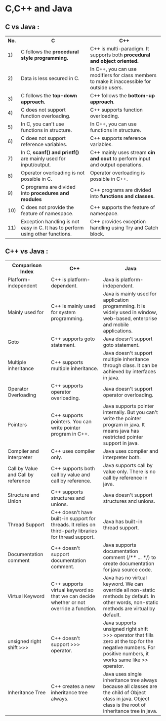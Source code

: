 # C,C++ and Java

## C vs Java :

<table class="alt">
    <tbody><tr>
        <th>No.</th>
        <th>C</th>
        <th>C++</th>
   </tr>
   <tr>
      <td>1)</td>
      <td>C follows the <strong>procedural style programming.</strong></td>
      <td>C++ is multi-paradigm. It supports both <strong>procedural and object oriented.</strong></td>
   </tr>
   <tr>
      <td>2)</td>
      <td>Data is less secured in C.</td>
      <td>In C++, you can use modifiers for class members to make it inaccessible for outside users.</td>
   </tr>
   <tr>
      <td>3)</td>
      <td>C follows the <strong>top-down approach.</strong></td>
      <td>C++ follows the <strong>bottom-up approach.</strong></td>
   </tr>
   <tr>
      <td>4)</td>
      <td>C does not support function overloading.</td>
      <td>C++ supports function overloading.</td>
   </tr>
   <tr>
      <td>5)</td>
      <td>In C, you can't use functions in structure.</td>
      <td>In C++, you can use functions in structure.</td>
   </tr>
   <tr>
      <td>6)</td>
      <td>C does not support reference variables.</td>
      <td>C++ supports reference variables.</td>
   </tr>
   <tr>
      <td>7)</td>
      <td>In C, <strong>scanf() and printf()</strong> are mainly used for input/output.</td>
      <td>C++ mainly uses stream <strong>cin and cout</strong> to perform input and output operations.</td>
   </tr>
   <tr>
      <td>8)</td>
      <td>Operator overloading is not possible in C.</td>
      <td>Operator overloading is possible in C++.</td>
   </tr>
   <tr>
      <td>9)</td>
      <td>C programs are divided into <strong>procedures and modules</strong></td>
      <td>C++ programs are divided into <strong>functions and classes.</strong></td>
   </tr>
   <tr>
      <td>10)</td>
      <td>C does not provide the feature of namespace.</td>
      <td>C++ supports the feature of namespace.</td>
   </tr>
   <tr>
      <td>11)</td>
      <td>Exception handling is not easy in C. It has to perform using other functions.</td>
      <td>C++ provides exception handling using Try and Catch block.</td>
   </tr>
</tbody></table>

## C++ vs Java :

<table class="alt">
<tbody><tr><th>Comparison Index</th> <th>C++</th><th>Java</th></tr>
<tr><td>Platform-independent</td><td>C++ is platform-dependent.</td><td>Java is platform-independent.</td></tr>
<tr><td>Mainly used for</td><td>C++ is mainly used for system programming.</td><td>Java is mainly used for application programming. It is widely used in window, web-based, enterprise and mobile applications.</td></tr>
<tr><td>Goto</td><td>C++ supports goto statement.</td><td>Java doesn't support goto statement.</td></tr>
<tr><td>Multiple inheritance</td><td>C++ supports multiple inheritance.</td><td>Java doesn't support multiple inheritance through class. It can be achieved by interfaces in java.</td></tr>
<tr><td>Operator Overloading</td><td>C++ supports operator overloading.</td><td>Java doesn't support operator overloading.</td></tr>
<tr><td>Pointers</td><td>C++ supports pointers. You can write pointer program in C++.</td><td>Java supports pointer internally. But you can't write the pointer program in java. It means java has restricted pointer support in java.</td></tr>
<tr><td>Compiler and Interpreter</td><td>C++ uses compiler only.</td><td>Java uses compiler and interpreter both.</td></tr>
<tr><td>Call by Value and Call by reference</td><td>C++ supports both call by value and call by reference.</td><td>Java supports call by value only. There is no call by reference in java.</td></tr>
<tr><td>Structure and Union</td><td>C++ supports structures and unions.</td><td>Java doesn't support structures and unions.</td></tr>
<tr><td>Thread Support</td><td>C++ doesn't have built-in support for threads. It relies on third-party libraries for thread support.</td><td>Java has built-in thread support.</td></tr>
<tr><td>Documentation comment</td><td>C++ doesn't support documentation comment.</td><td>Java supports documentation comment (/** ... */) to create documentation for java source code.</td></tr>
<tr><td>Virtual Keyword</td><td>C++ supports virtual keyword so that we can decide whether or not override a function.</td><td>Java has no virtual keyword. We can override all non-static methods by default. In other words, non-static methods are virtual by default.</td></tr>
<tr><td>unsigned right shift &gt;&gt;&gt;</td><td>C++ doesn't support &gt;&gt;&gt; operator.</td><td>Java supports unsigned right shift &gt;&gt;&gt; operator that fills zero at the top for the negative numbers. For positive numbers, it works same like &gt;&gt; operator.</td></tr>
<tr><td>Inheritance Tree</td><td>C++ creates a new inheritance tree always.</td><td>Java uses single inheritance tree always because all classes are the child of Object class in java. Object class is the root of inheritance tree in java.</td></tr>
</tbody></table>
